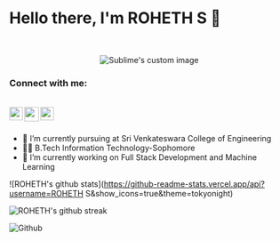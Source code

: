 # Hello there, I'm ROHETH S 👋
<br>

<p align="center">
  <img src="https://user-images.githubusercontent.com/93082548/164978757-a4ebf808-fb5f-44bc-860e-613bb6321ac2.gif" alt="Sublime's custom image"/>
</p>


### Connect with me:
<br>
<a href="https://www.linkedin.com/in/roheth-s-1541a7212/">
  <img align="left" width="24px" src="https://cdn.jsdelivr.net/npm/simple-icons@v3/icons/linkedin.svg"  />

<a href="mailto:roheth1908@gmail.com">
  <img align="left" width="26px" src="https://cdn.jsdelivr.net/npm/simple-icons@v3/icons/gmail.svg" />
</a>
</a>

</a>
<a href="https://twitter.com/thisisroheth">
  <img align="left" width="24px" src="https://cdn.jsdelivr.net/npm/simple-icons@v3/icons/twitter.svg"  />
</a>

<br>
<br>

- 🌱 I’m currently pursuing at Sri Venkateswara College of Engineering
- 🧑‍🎓 B.Tech Information Technology-Sophomore 
- 🔭 I’m currently working on Full Stack Development and Machine Learning

![ROHETH's github stats](https://github-readme-stats.vercel.app/api?username=ROHETH S&show_icons=true&theme=tokyonight)


![ROHETH's github streak](https://github-readme-streak-stats.herokuapp.com/?user=LakshmiNarayanan2003&theme=radical&include_all_commits=true&count_private=true)

![Github ](https://komarev.com/ghpvc/?username=LakshmiNarayanan2003&color=blueviolet)

